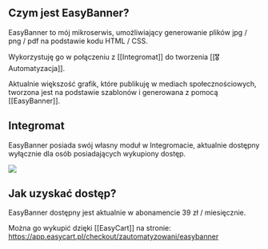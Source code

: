 ## Czym jest EasyBanner?

EasyBanner to mój mikroserwis, umożliwiający generowanie plików jpg / png / pdf na podstawie kodu HTML / CSS.

Wykorzystuję go w połączeniu z [[Integromat]] do tworzenia [[🎖️ Automatyzacja]]. 

Aktualnie większość grafik, które publikuję w mediach społecznościowych, tworzona jest na podstawie szablonów i generowana z pomocą [[EasyBanner]].

## Integromat
EasyBanner posiada swój własny moduł w Integromacie, aktualnie dostępny wyłącznie dla osób posiadających wykupiony dostęp.

![](https://space.overment.com/Shared-Image-2021-11-07-23-26-34/Shared-Image-2021-11-07-23-26-34.png)

## Jak uzyskać dostęp? 
EasyBanner dostępny jest aktualnie w abonamencie 39 zł / miesięcznie.

Można go wykupić dzięki [[EasyCart]] na stronie: 
https://app.easycart.pl/checkout/zautomatyzowani/easybanner